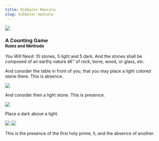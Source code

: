 ```yaml
---
title: Kibbaler Mancala
slug: kibbaler-mancala
---
```


<img className="flush" src="/image/mancala.sm.png" />

<p className="center">
<h3>A Counting Game
<br /><small>Rules and Methods</small></h3>
</p>

_You Will Need_: 10 stones, 5 light and 5 dark. And the stones shall be composed of an earthy nature â€“ of rock, bone, wood, or glass, etc.

And consider the table in front of you, that you may place a light colored stone there. This is absence.

<img className="nozoom" src="/image/bottle_0.png" />

And consider then a light stone. This is presence.

<img className="nozoom" src="/image/bottle_1.png" />

Place a dark above a light.

<img className="nozoom" src="/image/bottle_1.png" />
<img className="nozoom" src="/image/bottle_0.png"  />

This is the presence of the first holy prime, II, and the absence of another.
